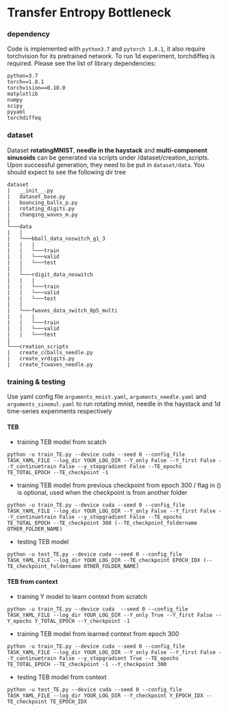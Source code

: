 # Transfer Entropy Bottleneck

### dependency

Code is implemented with `python3.7` and `pytorch 1.8.1`, it also require torchvision for its pretrained network. To run 1d experiment, torchdiffeq is required. Please see the list of library dependencies:
```
python=3.7
torch==1.8.1
torchvision==0.10.0
matplotlib
numpy
scipy
pyyaml
torchdiffeq
```

### dataset 

Dataset __rotatingMNIST__, __needle in the haystack__ and __multi-component sinusoids__ can be generated via scripts under /dataset/creation_scripts. Upon successful generation, they need to be put in `dataset/data`. You should expect to see the following dir tree

```
dataset
|   __init__.py
|   dataset_base.py
|   bouncing_balls_p.py
|   rotating_digits.py
|   changing_waves_m.py
|
└───data
|   |
|   └───bball_data_noswitch_g1_3
|   |   |
|   |   └───train
|   |   └───valid
|   |   └───test
|   |
|   └───rdigit_data_noswitch
|   |   |
|   |   └───train
|   |   └───valid
|   |   └───test
|   |
|   └───fwaves_data_switch_0p5_multi
|   |   |
|   |   └───train
|   |   └───valid
|   |   └───test
| 
└───creation_scripts
|   create_ccballs_needle.py
|   create_vrdigits.py
|   create_fcwaves_needle.py

```

### training & testing

Use yaml config file `arguments_mnist.yaml`, `arguments_needle.yaml` and `arguments_sinemul.yaml` to run rotating mnist, needle in the haystack and 1d time-series experiments respectively

#### TEB

- training TEB model from scatch
```
python -u train_TE.py --device cuda --seed 0 --config_file TASK_YAML_FILE --log_dir YOUR_LOG_DIR --Y_only False --Y_first False --Y_continuetrain False --y_stopgradient False --TE_epochs TE_TOTAL_EPOCH --TE_checkpoint -1
```
- training TEB model from previous checkpoint from epoch 300 / flag in () is optional, used when the checkpoint is from another folder
```
python -u train_TE.py --device cuda --seed 0 --config_file TASK_YAML_FILE --log_dir YOUR_LOG_DIR --Y_only False --Y_first False --Y_continuetrain False --y_stopgradient False --TE_epochs TE_TOTAL_EPOCH --TE_checkpoint 300 (--TE_checkpoint_foldername OTHER_FOLDER_NAME)
```
- testing TEB model
```
python -u test_TE.py --device cuda --seed 0 --config_file TASK_YAML_FILE --log_dir YOUR_LOG_DIR --TE_checkpoint EPOCH_IDX (--TE_checkpoint_foldername OTHER_FOLDER_NAME)
```

#### TEB from context

- training Y model to learn context from scratch
```
python -u train_TE.py --device cuda  --seed 0 --config_file TASK_YAML_FILE --log_dir YOUR_LOG_DIR --Y_only True --Y_first False --Y_epochs Y_TOTAL_EPOCH --Y_checkpoint -1
```
- training TEB model from learned context from epoch 300 
```
python -u train_TE.py --device cuda --seed 0 --config_file TASK_YAML_FILE --log_dir YOUR_LOG_DIR --Y_only False --Y_first False --Y_continuetrain False --y_stopgradient True --TE_epochs TE_TOTAL_EPOCH --TE_checkpoint -1 --Y_checkpoint 300
```
- testing TEB model from context
```
python -u test_TE.py --device cuda --seed 0 --config_file TASK_YAML_FILE --log_dir YOUR_LOG_DIR --Y_checkpoint Y_EPOCH_IDX --TE_checkpoint TE_EPOCH_IDX
```
